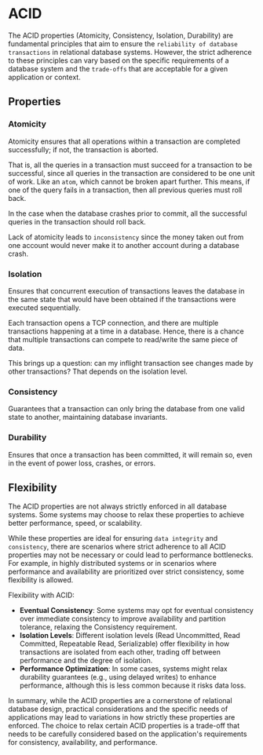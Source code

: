 # ACID

The ACID properties (Atomicity, Consistency, Isolation, Durability) are fundamental principles that aim to ensure the `reliability of database transactions` in relational database systems.
However, the strict adherence to these principles can vary based on the specific requirements of a database system and the `trade-offs` that are acceptable for a given application or context.

## Properties

### Atomicity

Atomicity ensures that all operations within a transaction are completed successfully; if not, the transaction is aborted.

That is, all the queries in a transaction must succeed for a transaction to be successful, since all queries in the transaction are considered to be one unit of work.
Like an `atom`, which cannot be broken apart further. This means, if one of the query fails in a transaction, then all previous queries must roll back.

In the case when the database crashes prior to commit, all the successful queries in the transaction should roll back.

Lack of atomicity leads to `inconsistency` since the money taken out from one account would never make it to another account during a database crash.

### Isolation

Ensures that concurrent execution of transactions leaves the database in the same state that would have been obtained if the transactions were executed sequentially.

Each transaction opens a TCP connection, and there are multiple transactions happening at a time in a database. Hence, there is a chance that multiple transactions can compete to read/write the same piece of data.

This brings up a question: can my inflight transaction see changes made by other transactions?
That depends on the isolation level.

### Consistency

Guarantees that a transaction can only bring the database from one valid state to another, maintaining database invariants.

### Durability

Ensures that once a transaction has been committed, it will remain so, even in the event of power loss, crashes, or errors.

## Flexibility

The ACID properties are not always strictly enforced in all database systems. Some systems may choose to relax these properties to achieve better performance, speed, or scalability.

While these properties are ideal for ensuring `data integrity` and `consistency`, there are scenarios where strict adherence to all ACID properties may not be necessary or could lead to performance bottlenecks.
For example, in highly distributed systems or in scenarios where performance and availability are prioritized over strict consistency, some flexibility is allowed.

Flexibility with ACID:
- **Eventual Consistency**: Some systems may opt for eventual consistency over immediate consistency to improve availability and partition tolerance, relaxing the Consistency requirement.
- **Isolation Levels**: Different isolation levels (Read Uncommitted, Read Committed, Repeatable Read, Serializable) offer flexibility in how transactions are isolated from each other, trading off between performance and the degree of isolation.
- **Performance Optimization**: In some cases, systems might relax durability guarantees (e.g., using delayed writes) to enhance performance, although this is less common because it risks data loss.

In summary, while the ACID properties are a cornerstone of relational database design, practical considerations and the specific needs of applications may lead to variations in how strictly these properties are enforced.
The choice to relax certain ACID properties is a trade-off that needs to be carefully considered based on the application's requirements for consistency, availability, and performance.
